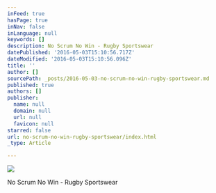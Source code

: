 ```yaml
---
inFeed: true
hasPage: true
inNav: false
inLanguage: null
keywords: []
description: No Scrum No Win - Rugby Sportswear
datePublished: '2016-05-03T15:10:56.717Z'
dateModified: '2016-05-03T15:10:56.096Z'
title: ''
author: []
sourcePath: _posts/2016-05-03-no-scrum-no-win-rugby-sportswear.md
published: true
authors: []
publisher:
  name: null
  domain: null
  url: null
  favicon: null
starred: false
url: no-scrum-no-win-rugby-sportswear/index.html
_type: Article

---
```

![](https://the-grid-user-content.s3-us-west-2.amazonaws.com/dbf1c58f-027e-444e-9f8f-cc5888eb72b3.jpg)

No Scrum No Win - Rugby Sportswear